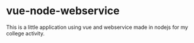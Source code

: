 # vue-node-webservice

This is a little application using vue and webservice made in nodejs for my college activity.
